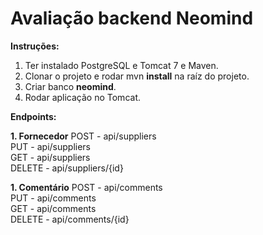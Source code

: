 # Avaliação backend Neomind

**Instruções:**

1. Ter instalado PostgreSQL e Tomcat 7 e Maven.
1. Clonar o projeto e rodar mvn **install** na raíz do projeto.
2. Criar banco **neomind**.
3. Rodar aplicação no Tomcat.

**Endpoints:**

**1. Fornecedor**
POST - api/suppliers <br />
PUT - api/suppliers <br />
GET - api/suppliers <br />
DELETE - api/suppliers/{id} <br />

**1. Comentário**
POST - api/comments <br />
PUT - api/comments <br />
GET - api/comments <br />
DELETE - api/comments/{id}

